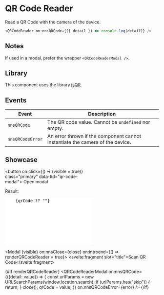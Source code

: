 <script lang="ts">
    import Modal from "$lib/components/Modal.svelte";
    import QRCodeReaderModal from "$lib/components/QRCodeReaderModal.svelte";
    import { toastsStore } from "$lib/stores/toasts.store";
    
    let visible = false;
    let renderQRCodeReader = false;
    let qrCode = undefined; 

    const close = () => {
        visible = false;
        renderQRCodeReader = false;
    }

    const error = () => toastsStore.show({
        text: "QR code error",
        level: "error"
    });
</script>

# QR Code Reader

Read a QR Code with the camera of the device.

```javascript
<QRCodeReader on:nnsQRCode={({ detail }) => console.log(detail)} />
```

## Notes

If used in a modal, prefer the wrapper `<QRCodeReaderModal />`.

## Library

This component uses the library [jsQR](https://github.com/cozmo/jsQR).

## Events

| Event            | Description                                                                   |
| ---------------- | ----------------------------------------------------------------------------- |
| `nnsQRCode`      | The QR code value. Cannot be `undefined` nor empty.                           |
| `nnsQRCodeError` | An error thrown if the component cannot instantiate the camera of the device. |

## Showcase

<div data-tid="showcase" style="max-width: 30vw">

<button on:click={() => (visible = true)} class="primary" data-tid="qr-code-modal">
Open modal
</button>

<p style="padding-top: var(--padding-2x);" class="label">Result:</p>

<textarea style="width: 100%; resize: none; border: 2px solid var(--primary); border-radius: var(--border-radius)" rows="10">
    {qrCode ?? ""}
</textarea>

</div>

<Modal {visible} on:nnsClose={close} on:introend={() => renderQRCodeReader = true}>
<svelte:fragment slot="title">Scan QR Code</svelte:fragment>

{#if renderQRCodeReader}
<QRCodeReaderModal on:nnsQRCode={({detail: value}) => {
const urlParams = new URLSearchParams(window.location.search);
if (urlParams.has("skip")) {
return;
}
close();
qrCode = value;
}} on:nnsQRCodeError={error} />
{/if}
</Modal>
